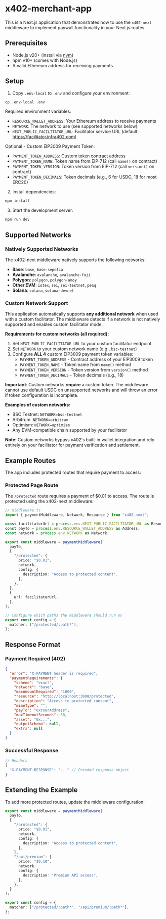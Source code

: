 # x402-merchant-app

This is a Next.js application that demonstrates how to use the `x402-next` middleware to implement paywall functionality in your Next.js routes.

## Prerequisites

- Node.js v20+ (install via [nvm](https://github.com/nvm-sh/nvm))
- npm v10+ (comes with Node.js)
- A valid Ethereum address for receiving payments

## Setup

1. Copy `.env-local` to `.env` and configure your environment:

```bash
cp .env-local .env
```

Required environment variables:
- `RESOURCE_WALLET_ADDRESS`: Your Ethereum address to receive payments
- `NETWORK`: The network to use (see supported networks below)
- `NEXT_PUBLIC_FACILITATOR_URL`: Facilitator service URL (default: https://facilitator.infra402.com)

Optional - Custom EIP3009 Payment Token:
- `PAYMENT_TOKEN_ADDRESS`: Custom token contract address
- `PAYMENT_TOKEN_NAME`: Token name from EIP-712 (call `name()` on contract)
- `PAYMENT_TOKEN_VERSION`: Token version from EIP-712 (call `version()` on contract)
- `PAYMENT_TOKEN_DECIMALS`: Token decimals (e.g., 6 for USDC, 18 for most ERC20)

2. Install dependencies:
```bash
npm install
```

3. Start the development server:
```bash
npm run dev
```

## Supported Networks

### Natively Supported Networks

The x402-next middleware natively supports the following networks:
- **Base**: `base`, `base-sepolia`
- **Avalanche**: `avalanche`, `avalanche-fuji`
- **Polygon**: `polygon`, `polygon-amoy`
- **Other EVM**: `iotex`, `sei`, `sei-testnet`, `peaq`
- **Solana**: `solana`, `solana-devnet`

### Custom Network Support

This application automatically supports **any additional network** when used with a custom facilitator. The middleware detects if a network is not natively supported and enables custom facilitator mode.

**Requirements for custom networks (all required):**
1. Set `NEXT_PUBLIC_FACILITATOR_URL` to your custom facilitator endpoint
2. Set `NETWORK` to your custom network name (e.g., `bsc-testnet`)
3. Configure **ALL 4** custom EIP3009 payment token variables:
   - `PAYMENT_TOKEN_ADDRESS` - Contract address of your EIP3009 token
   - `PAYMENT_TOKEN_NAME` - Token name from `name()` method
   - `PAYMENT_TOKEN_VERSION` - Token version from `version()` method
   - `PAYMENT_TOKEN_DECIMALS` - Token decimals (e.g., 18)

**Important**: Custom networks **require** a custom token. The middleware cannot use default USDC on unsupported networks and will throw an error if token configuration is incomplete.

**Examples of custom networks:**
- BSC Testnet: `NETWORK=bsc-testnet`
- Arbitrum: `NETWORK=arbitrum`
- Optimism: `NETWORK=optimism`
- Any EVM-compatible chain supported by your facilitator

**Note**: Custom networks bypass x402's built-in wallet integration and rely entirely on your facilitator for payment verification and settlement.

## Example Routes

The app includes protected routes that require payment to access:

### Protected Page Route
The `/protected` route requires a payment of $0.01 to access. The route is protected using the x402-next middleware:

```typescript
// middleware.ts
import { paymentMiddleware, Network, Resource } from "x402-next";

const facilitatorUrl = process.env.NEXT_PUBLIC_FACILITATOR_URL as Resource;
const payTo = process.env.RESOURCE_WALLET_ADDRESS as Address;
const network = process.env.NETWORK as Network;

export const middleware = paymentMiddleware(
  payTo,
  {
    "/protected": {
      price: "$0.01",
      network,
      config: {
        description: "Access to protected content",
      },
    },
  },
  {
    url: facilitatorUrl,
  },
);

// Configure which paths the middleware should run on
export const config = {
  matcher: ["/protected/:path*"],
};
```

## Response Format

### Payment Required (402)
```json
{
  "error": "X-PAYMENT header is required",
  "paymentRequirements": {
    "scheme": "exact",
    "network": "base",
    "maxAmountRequired": "1000",
    "resource": "http://localhost:3000/protected",
    "description": "Access to protected content",
    "mimeType": "",
    "payTo": "0xYourAddress",
    "maxTimeoutSeconds": 60,
    "asset": "0x...",
    "outputSchema": null,
    "extra": null
  }
}
```

### Successful Response
```ts
// Headers
{
  "X-PAYMENT-RESPONSE": "..." // Encoded response object
}
```

## Extending the Example

To add more protected routes, update the middleware configuration:

```typescript
export const middleware = paymentMiddleware(
  payTo,
  {
    "/protected": {
      price: "$0.01",
      network,
      config: {
        description: "Access to protected content",
      },
    },
    "/api/premium": {
      price: "$0.10",
      network,
      config: {
        description: "Premium API access",
      },
    },
  }
);

export const config = {
  matcher: ["/protected/:path*", "/api/premium/:path*"],
};
```
